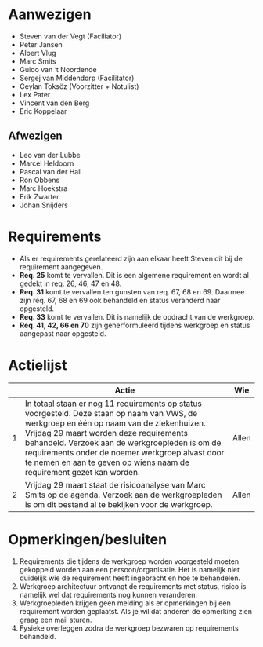 # Aanwezigen
* Steven van der Vegt (Faciliator)
* Peter Jansen
* Albert Vlug
* Marc Smits
* Guido van ‘t Noordende
* Sergej van Middendorp (Facilitator)
* Ceylan Toksöz (Voorzitter + Notulist)
* Lex Pater
* Vincent van den Berg
* Eric Koppelaar

## Afwezigen
* Leo van der Lubbe
* Marcel Heldoorn
* Pascal van der Hall
* Ron Obbens
* Marc Hoekstra
* Erik Zwarter
* Johan Snijders



# Requirements

* Als er requirements gerelateerd zijn aan elkaar heeft Steven dit bij de requirement aangegeven. 
* **Req. 25** komt te vervallen. Dit is een algemene requirement en wordt al gedekt in req. 26, 46, 47 en 48. 
* **Req. 31** komt te vervallen ten gunsten van req. 67, 68 en 69. Daarmee zijn req. 67, 68 en 69 ook behandeld en status veranderd naar opgesteld. 
* **Req. 33** komt te vervallen. Dit is namelijk de opdracht van de werkgroep. 
* **Req. 41, 42, 66 en 70** zijn geherformuleerd tijdens werkgroep en status aangepast naar opgesteld.


# Actielijst

| | Actie | Wie |
|-|--|--|
|1|In totaal staan er nog 11 requirements op status voorgesteld. Deze staan op naam van VWS, de werkgroep en één op naam van de ziekenhuizen. Vrijdag 29 maart worden deze requirements behandeld. Verzoek aan de werkgroepleden is om de requirements onder de noemer werkgroep alvast door te nemen en aan te geven op wiens naam de requirement gezet kan worden. | Allen |
|2|Vrijdag 29 maart staat de risicoanalyse van Marc Smits op de agenda. Verzoek aan de werkgroepleden is om dit bestand al te bekijken voor de werkgroep.| Allen |

# Opmerkingen/besluiten
1. Requirements die tijdens de werkgroep worden voorgesteld moeten gekoppeld worden aan een persoon/organisatie. Het is namelijk niet duidelijk wie de requirement heeft ingebracht en hoe te behandelen. 
3. Werkgroep architectuur ontvangt de requirements met status, risico is namelijk wel dat requirements nog kunnen veranderen. 
4. Werkgroepleden krijgen geen melding als er opmerkingen bij een requirement worden geplaatst. Als je wil dat anderen de opmerking zien graag een mail sturen. 
5. Fysieke overleggen zodra de werkgroep bezwaren op requirements behandeld.

